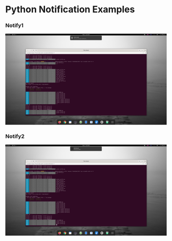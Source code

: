 # Python Notification Examples


### Notify1
![Notify Example](https://github.com/jeteokeeffe/gtk-python-examples/raw/master/notifications/notify1.png)

### Notify2
![Notify Example](https://github.com/jeteokeeffe/gtk-python-examples/raw/master/notifications/notify2.png)
